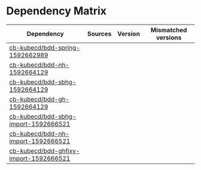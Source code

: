 # Dependency Matrix

Dependency | Sources | Version | Mismatched versions
---------- | ------- | ------- | -------------------
[cb-kubecd/bdd-spring-1592662989](https://github.com/cb-kubecd/bdd-spring-1592662989.git) |  | []() | 
[cb-kubecd/bdd-nh-1592664129](https://github.com/cb-kubecd/bdd-nh-1592664129.git) |  | []() | 
[cb-kubecd/bdd-sbhg-1592664129](https://github.com/cb-kubecd/bdd-sbhg-1592664129.git) |  | []() | 
[cb-kubecd/bdd-gh-1592664129](https://github.com/cb-kubecd/bdd-gh-1592664129.git) |  | []() | 
[cb-kubecd/bdd-sbhg-import-1592666521](https://github.com/cb-kubecd/bdd-sbhg-import-1592666521.git) |  | []() | 
[cb-kubecd/bdd-nh-import-1592666521](https://github.com/cb-kubecd/bdd-nh-import-1592666521.git) |  | []() | 
[cb-kubecd/bdd-ghfjxy-import-1592666521](https://github.com/cb-kubecd/bdd-ghfjxy-import-1592666521.git) |  | []() | 
